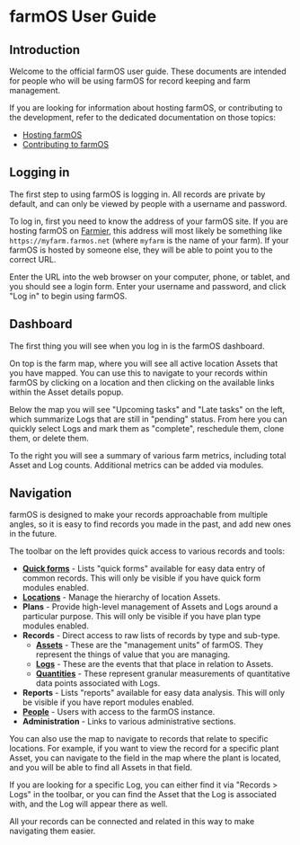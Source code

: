 # farmOS User Guide

## Introduction

Welcome to the official farmOS user guide. These documents are intended for
people who will be using farmOS for record keeping and farm management.

If you are looking for information about hosting farmOS, or contributing to
the development, refer to the dedicated documentation on those topics:

- [Hosting farmOS](/hosting)
- [Contributing to farmOS](https://github.com/farmOS/farmOS/blob/2.x/CONTRIBUTING.md)

## Logging in

The first step to using farmOS is logging in. All records are private by
default, and can only be viewed by people with a username and password.

To log in, first you need to know the address of your farmOS site. If you are
hosting farmOS on [Farmier](https://farmier.com), this address will most likely
be something like `https://myfarm.farmos.net` (where `myfarm` is the name of
your farm). If your farmOS is hosted by someone else, they will be able to point
you to the correct URL.

Enter the URL into the web browser on your computer, phone, or tablet, and you
should see a login form. Enter your username and password, and click "Log in"
to begin using farmOS.

## Dashboard

The first thing you will see when you log in is the farmOS dashboard.

On top is the farm map, where you will see all active location Assets that you
have mapped. You can use this to navigate to your records within farmOS by
clicking on a location and then clicking on the available links within the
Asset details popup.

Below the map you will see "Upcoming tasks" and "Late tasks" on the left, which
summarize Logs that are still in "pending" status. From here you can quickly
select Logs and mark them as "complete", reschedule them, clone them, or delete
them.

To the right you will see a summary of various farm metrics, including total
Asset and Log counts. Additional metrics can be added via modules.

## Navigation

farmOS is designed to make your records approachable from multiple angles, so
it is easy to find records you made in the past, and add new ones in the
future.

The toolbar on the left provides quick access to various records and tools:

- **[Quick forms](/guide/quick)** - Lists "quick forms" available for easy data
  entry of common records. This will only be visible if you have quick form
  modules enabled.
- **[Locations](/guide/mapping)** - Manage the hierarchy of location Assets.
- **Plans** - Provide high-level management of Assets and Logs around a
  particular purpose. This will only be visible if you have plan type modules
  enabled.
- **Records** - Direct access to raw lists of records by type and sub-type.
    - **[Assets](/guide/assets)** - These are the "management units" of farmOS.
      They represent the things of value that you are managing.
    - **[Logs](/guide/logs)** - These are the events that that place in
      relation to Assets.
    - **[Quantities](/guide/quantities)** - These represent granular
      measurements of quantitative data points associated with Logs.
- **Reports** - Lists "reports" available for easy data analysis. This will
  only be visible if you have report modules enabled.
- **[People](/guide/people)** - Users with access to the farmOS instance.
- **Administration** - Links to various administrative sections.

You can also use the map to navigate to records that relate to specific
locations. For example, if you want to view the record for a specific plant
Asset, you can navigate to the field in the map where the plant is located, and
you will be able to find all Assets in that field.

If you are looking for a specific Log, you can either find it via "Records >
Logs" in the toolbar, or you can find the Asset that the Log is associated with,
and the Log will appear there as well.

All your records can be connected and related in this way to make navigating
them easier.
